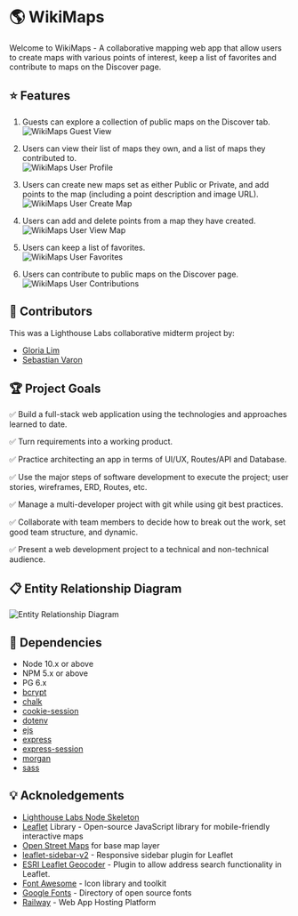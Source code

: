 🌎 WikiMaps
=========

Welcome to WikiMaps - A collaborative mapping web app that allow users to create maps with various points of interest, keep a list of favorites and contribute to maps on the Discover page.

## ⭐ Features

1. Guests can explore a collection of public maps on the Discover tab.
![WikiMaps Guest View](planning/docs/1-guest-discover.png)

2. Users can view their list of maps they own, and a list of maps they contributed to.<br>
![WikiMaps User Profile](planning/docs/2-User-Profile.png)

3. Users can create new maps set as either Public or Private, and add points to the map (including a point description and image URL).
![WikiMaps User Create Map](planning/docs/3-User-create-map.png)

4. Users can add and delete points from a map they have created.
![WikiMaps User View Map](planning/docs/4-User-view-map.png)

5. Users can keep a list of favorites.<br> 
![WikiMaps User Favorites](planning/docs/5-User-favorites.png)

6. Users can contribute to public maps on the Discover page.
![WikiMaps User Contributions](planning/docs/6-User-contribute.png)


## 💬 Contributors
This was a Lighthouse Labs collaborative midterm project by:
- <a href="https://github.com/glowiep">Gloria Lim</a>
- <a href="https://github.com/svaronc">Sebastian Varon</a>

## 🏆 Project Goals

✅ Build a full-stack web application using the technologies and approaches learned to date.

✅ Turn requirements into a working product.

✅ Practice architecting an app in terms of UI/UX, Routes/API and Database.

✅ Use the major steps of software development to execute the project; user stories, wireframes, ERD, Routes, etc.

✅ Manage a multi-developer project with git while using git best practices.

✅ Collaborate with team members to decide how to break out the work, set good team structure, and dynamic.

✅ Present a web development project to a technical and non-technical audience.


## 📋 Entity Relationship Diagram
![Entity Relationship Diagram](./planning/docs/ERD-wikimaps-updated.png)

## 🔧 Dependencies

- Node 10.x or above
- NPM 5.x or above
- PG 6.x
- [bcrypt](https://www.npmjs.com/package/bcrypt)
- [chalk](https://www.npmjs.com/package/chalk)
- [cookie-session](https://www.npmjs.com/package/cookie-session)
- [dotenv](https://www.npmjs.com/package/dotenv)
- [ejs](https://www.npmjs.com/package/ejs) 
- [express](https://www.npmjs.com/package/express)
- [express-session](https://www.npmjs.com/package/express-session)
- [morgan](https://www.npmjs.com/package/morgan)
- [sass](https://www.npmjs.com/package/sass)

## 💡 Acknoledgements

- <a href="https://github.com/lighthouse-labs/node-skeleton"> Lighthouse Labs Node Skeleton</a>
- <a href="https://leafletjs.com/">Leaflet</a> Library - Open-source JavaScript library for mobile-friendly interactive maps
- <a href="https://www.openstreetmap.org/copyright">Open Street Maps</a> for base map layer
- <a href="https://github.com/Turbo87/sidebar-v2">leaflet-sidebar-v2</a> - Responsive sidebar plugin for Leaflet
- <a href="https://github.com/Esri/esri-leaflet-geocoder">ESRI Leaflet Geocoder</a> - Plugin to allow address search functionality in Leaflet.
- <a href="https://fontawesome.com/">Font Awesome</a> - Icon library and toolkit
- <a href="https://fonts.google.com/">Google Fonts</a> - Directory of open source fonts
- <a href="Railwayhttps://railway.app/">Railway</a> - Web App Hosting Platform
